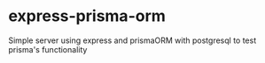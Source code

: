 # express-prisma-orm

Simple server using express and prismaORM with postgresql to test prisma's functionality
